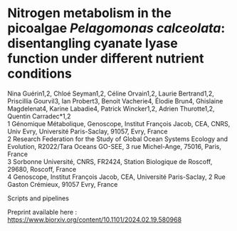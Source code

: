 # Nitrogen metabolism in the picoalgae *Pelagomonas calceolata*: disentangling cyanate lyase function under different nutrient conditions  

Nina Guérin1,2, Chloé Seyman1,2, Céline Orvain1,2, Laurie Bertrand1,2, Priscillia Gourvil3, Ian Probert3, Benoit Vacherie4, Élodie Brun4, Ghislaine Magdelenat4, Karine Labadie4, Patrick Wincker1,2, Adrien Thurotte1,2, Quentin Carradec*1,2  
1 Génomique Métabolique, Genoscope, Institut François Jacob, CEA, CNRS, Univ Evry, Université Paris-Saclay, 91057, Evry, France  
2 Research Federation for the Study of Global Ocean Systems Ecology and Evolution, R2022/Tara Oceans GO-SEE, 3 rue Michel-Ange, 75016, Paris, France  
3 Sorbonne Université, CNRS, FR2424, Station Biologique de Roscoff, 29680, Roscoff, France  
4 Genoscope, Institut François Jacob, CEA, Université Paris-Saclay, 2 Rue Gaston Crémieux, 91057 Evry, France  

Scripts and pipelines 

Preprint available here : https://www.biorxiv.org/content/10.1101/2024.02.19.580968
